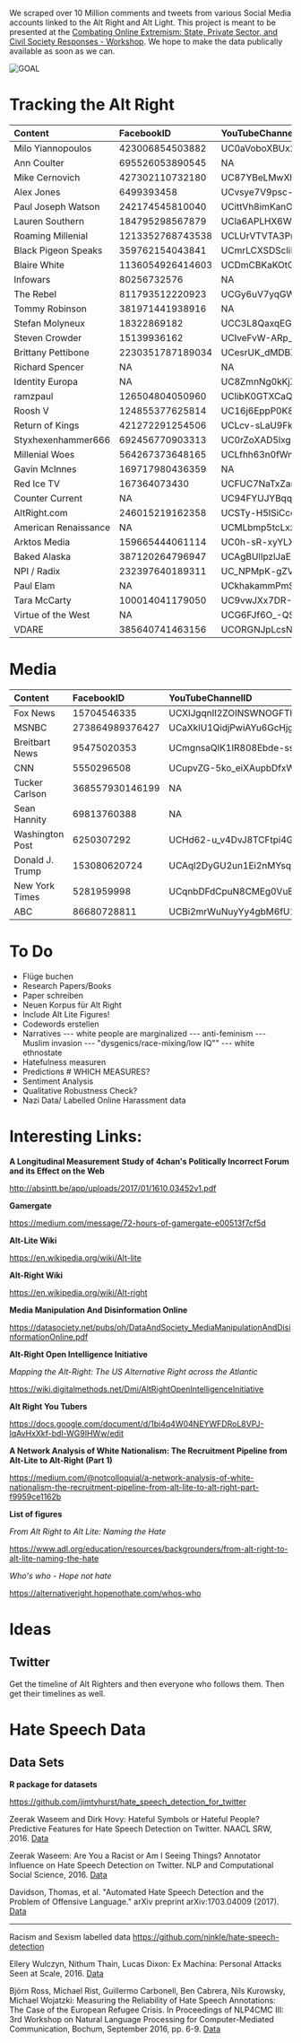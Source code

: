We scraped over 10 Million comments and tweets from various Social Media accounts linked to the Alt Right and Alt Light. This project is meant to be presented at the [Combating Online Extremism: State, Private Sector, and Civil Society Responses - Workshop](http://www.voxpol.eu/events/combating-online-extremism-state-private-sector-civil-society-responses-call-papers/). We hope to make the data publically available as soon as we can.

![**GOAL**](http://i0.kym-cdn.com/photos/images/original/001/101/860/ea3.jpg)

Tracking the Alt Right
================

| Content              | FacebookID       | YouTubeChannelID           | TwitterID          |
|:---------------------|:-----------------|:---------------------------|:-------------------|
| Milo Yiannopoulos    | 423006854503882  | UC0aVoboXBUx2-tVIWHc3W2Q   | NA                 |
| Ann Coulter          | 695526053890545  | NA                         | 196168350          |
| Mike Cernovich       | 427302110732180  | UC87YBeLMwXhgaw5tcCxsXgQ   | 358545917          |
| Alex Jones           | 6499393458       | UCvsye7V9psc-APX6wV1twLg   | 109065990          |
| Paul Joseph Watson   | 242174545810040  | UCittVh8imKanO\_5KohzDbpg  | 18643437           |
| Lauren Southern      | 184795298567879  | UCla6APLHX6W3FeNLc8PYuvg   | 164070785          |
| Roaming Millenial    | 1213352768743538 | UCLUrVTVTA3PnUFpYvpfMcpg   | 770619360062898176 |
| Black Pigeon Speaks  | 359762154043841  | UCmrLCXSDScliR7q8AxxjvXg   | 711535251835629568 |
| Blaire White         | 1136054926414603 | UCDmCBKaKOtOrEqgsL4-3C8Q   | 4316769252         |
| Infowars             | 80256732576      | NA                         | 14505245           |
| The Rebel            | 811793512220923  | UCGy6uV7yqGWDeUWTZzT3ZEg   | 3018960919         |
| Tommy Robinson       | 381971441938916  | NA                         | 374712154          |
| Stefan Molyneux      | 18322869182      | UCC3L8QaxqEGUiBC252GHy3w   | 313038011          |
| Steven Crowder       | 15139936162      | UCIveFvW-ARp\_B\_RckhweNJw | 19091173           |
| Brittany Pettibone   | 2230351787189034 | UCesrUK\_dMDBZAf7cnjQPdgQ  | 274316654          |
| Richard Spencer      | NA               | NA                         | 402181258          |
| Identity Europa      | NA               | UC8ZmnNg0kKjX2C0NeXsukXg   | 3012158891         |
| ramzpaul             | 126504804050960  | UCIibK0GTXCaQCAamJAepm1g   | 53979469           |
| Roosh V              | 124855377625814  | UC16j6EppP0K85CzYMduNCqw   | 14458643           |
| Return of Kings      | 421272291254506  | UCLcv-sLaU9FkbPLskS3r\_2g  | 872606893          |
| Styxhexenhammer666   | 692456770903313  | UC0rZoXAD5lxgBHMsjrGwWWQ   | 807812802761158656 |
| Millenial Woes       | 564267373648165  | UCLfhh63n0fWn0gXXKQ5NWvw   | 2463171746         |
| Gavin McInnes        | 169717980436359  | NA                         | 147580943          |
| Red Ice TV           | 167364073430     | UCFUC7NaTxZanB\_FVOJN92eg  | 52352820           |
| Counter Current      | NA               | UC94FYUJYBqq4CHPhfJUCxDw   | 154891961          |
| AltRight.com         | 246015219162358  | UCSTy-H5lSiCcozas32sfJlQ   | NA                 |
| American Renaissance | NA               | UCMLbmp5tcLxzahMLTmeM4lg   | NA                 |
| Arktos Media         | 159665444061114  | UC0h-sR-xyYLX7sSO46ovo2A   | 230450929          |
| Baked Alaska         | 387120264796947  | UCAgBUlIpzlJaE0693J3s97w   | NA                 |
| NPI / Radix          | 232397640189311  | UC\_NPMpK-gZVIKqvDRljgbBA  | NA                 |
| Paul Elam            | NA               | UCkhakammPmSa4EvMPhEVN     | 229383772          |
| Tara McCarty         | 100014041179050  | UC9vwJXx7DR-3zSub4mwQNFg   | 3412642223         |
| Virtue of the West   | NA               | UCG6FJf6O\_-QS0KoIK3n5fiA  | NA                 |
| VDARE                | 385640741463156  | UCORGNJpLcsNSoIMyewxBZTw   | 27522964           |

Media
=====

| Content         | FacebookID      | YouTubeChannelID          | TwitterID |
|:----------------|:----------------|:--------------------------|:----------|
| Fox News        | 15704546335     | UCXIJgqnII2ZOINSWNOGFThA  | NA        |
| MSNBC           | 273864989376427 | UCaXkIU1QidjPwiAYu6GcHjg  | 196168350 |
| Breitbart News  | 95475020353     | UCmgnsaQIK1IR808Ebde-ssA  | 358545917 |
| CNN             | 5550296508      | UCupvZG-5ko\_eiXAupbDfxWw | 358545917 |
| Tucker Carlson  | 368557930146199 | NA                        | 22703645  |
| Sean Hannity    | 69813760388     | NA                        | 41634520  |
| Washington Post | 6250307292      | UCHd62-u\_v4DvJ8TCFtpi4GA | 2467791   |
| Donald J. Trump | 153080620724    | UCAql2DyGU2un1Ei2nMYsqOA  | 25073877  |
| New York Times  | 5281959998      | UCqnbDFdCpuN8CMEg0VuEBqA  | 807095    |
| ABC             | 86680728811     | UCBi2mrWuNuyYy4gbM6fU18Q  | 2768501   |

To Do
=====

-   Flüge buchen
-   Research Papers/Books
-   Paper schreiben
-   Neuen Korpus für Alt Right
-   Include Alt Lite Figures!
-   Codewords erstellen
-   Narratives --- white people are marginalized --- anti-feminism --- Muslim invasion --- "dysgenics/race-mixing/low IQ"" --- white ethnostate
-   Hatefulness measuren
-   Predictions \# WHICH MEASURES?
-   Sentiment Analysis
-   Qualitative Robustness Check?
-   Nazi Data/ Labelled Online Harassment data

Interesting Links:
==================

**A Longitudinal Measurement Study of 4chan's Politically Incorrect Forum and its Effect on the Web**

<http://absintt.be/app/uploads/2017/01/1610.03452v1.pdf>

**Gamergate**

<https://medium.com/message/72-hours-of-gamergate-e00513f7cf5d>

**Alt-Lite Wiki**

<https://en.wikipedia.org/wiki/Alt-lite>

**Alt-Right Wiki**

<https://en.wikipedia.org/wiki/Alt-right>

**Media Manipulation And Disinformation Online**

<https://datasociety.net/pubs/oh/DataAndSociety_MediaManipulationAndDisinformationOnline.pdf>

**Alt-Right Open Intelligence Initiative**

*Mapping the Alt-Right: The US Alternative Right across the Atlantic*

<https://wiki.digitalmethods.net/Dmi/AltRightOpenIntelligenceInitiative>

**Alt Right You Tubers**

<https://docs.google.com/document/d/1bi4q4W04NEYWFDRoL8VPJ-IqAvHxXkf-bdl-WG9IHWw/edit>

**A Network Analysis of White Nationalism: The Recruitment Pipeline from Alt-Lite to Alt-Right (Part 1)**

<https://medium.com/@notcolloquial/a-network-analysis-of-white-nationalism-the-recruitment-pipeline-from-alt-lite-to-alt-right-part-f9959ce1162b>

**List of figures**

*From Alt Right to Alt Lite: Naming the Hate*

<https://www.adl.org/education/resources/backgrounders/from-alt-right-to-alt-lite-naming-the-hate>

*Who's who - Hope not hate*

<https://alternativeright.hopenothate.com/whos-who>

Ideas
=====

Twitter
-------

Get the timeline of Alt Righters and then everyone who follows them. Then get their timelines as well.

Hate Speech Data
================

Data Sets
---------

**R package for datasets**

<https://github.com/jimtyhurst/hate_speech_detection_for_twitter>

Zeerak Waseem and Dirk Hovy: Hateful Symbols or Hateful People? Predictive Features for Hate Speech Detection on Twitter. NAACL SRW, 2016. [Data](https://github.com/zeerakw/hatespeech)

Zeerak Waseem: Are You a Racist or Am I Seeing Things? Annotator Influence on Hate Speech Detection on Twitter. NLP and Computational Social Science, 2016. [Data](https://github.com/zeerakw/hatespeech)

Davidson, Thomas, et al. "Automated Hate Speech Detection and the Problem of Offensive Language." arXiv preprint arXiv:1703.04009 (2017). [Data](https://github.com/t-davidson/hate-speech-and-offensive-language)

------------------------------------------------------------------------

Racism and Sexism labelled data <https://github.com/ninkle/hate-speech-detection>

Ellery Wulczyn, Nithum Thain, Lucas Dixon: Ex Machina: Personal Attacks Seen at Scale, 2016. [Data](https://figshare.com/articles/Wikipedia_Detox_Data/4054689)

Björn Ross, Michael Rist, Guillermo Carbonell, Ben Cabrera, Nils Kurowsky, Michael Wojatzki: Measuring the Reliability of Hate Speech Annotations: The Case of the European Refugee Crisis. In Proceedings of NLP4CMC III: 3rd Workshop on Natural Language Processing for Computer-Mediated Communication, Bochum, September 2016, pp. 6-9. [Data](https://github.com/UCSM-DUE/IWG_hatespeech_public?files=1)
